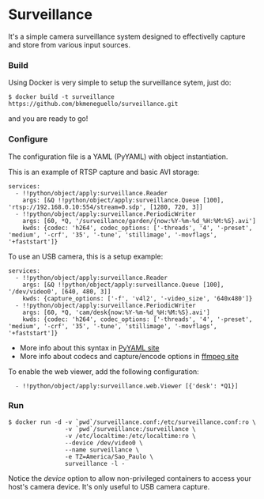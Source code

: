 Surveillance
============

It's a simple camera surveillance system designed to effectivelly capture and store from various input sources.

### Build

Using Docker is very simple to setup the surveillance sytem, just do:
```
$ docker build -t surveillance https://github.com/bkmeneguello/surveillance.git
```
and you are ready to go!

### Configure

The configuration file is a YAML (PyYAML) with object instantiation.

This is an example of RTSP capture and basic AVI storage:
```
services:
  - !!python/object/apply:surveillance.Reader
    args: [&Q !!python/object/apply:surveillance.Queue [100], 'rtsp://192.168.0.10:554/stream=0.sdp', [1280, 720, 3]]
  - !!python/object/apply:surveillance.PeriodicWriter
    args: [60, *Q, '/surveillance/garden/{now:%Y-%m-%d_%H:%M:%S}.avi']
    kwds: {codec: 'h264', codec_options: ['-threads', '4', '-preset', 'medium', '-crf', '35', '-tune', 'stillimage', '-movflags', '+faststart']}
```

To use an USB camera, this is a setup example:
```
services:
  - !!python/object/apply:surveillance.Reader
    args: [&Q !!python/object/apply:surveillance.Queue [100], '/dev/video0', [640, 480, 3]]
    kwds: {capture_options: ['-f', 'v4l2', '-video_size', '640x480']}
  - !!python/object/apply:surveillance.PeriodicWriter
    args: [60, *Q, 'cam/desk{now:%Y-%m-%d_%H:%M:%S}.avi']
    kwds: {codec: 'h264', codec_options: ['-threads', '4', '-preset', 'medium', '-crf', '35', '-tune', 'stillimage', '-movflags', '+faststart']}
```

- More info about this syntax in [PyYAML site](http://pyyaml.org/wiki/PyYAMLDocumentation#YAMLsyntax)
- More info about codecs and capture/encode options in [ffmpeg site](https://www.ffmpeg.org/ffmpeg.html)

To enable the web viewer, add the following configuration:
```
  - !!python/object/apply:surveillance.web.Viewer [{'desk': *Q1}]
```

### Run

```
$ docker run -d -v `pwd`/surveillance.conf:/etc/surveillance.conf:ro \
                -v `pwd`/surveillance:/surveillance \
                -v /etc/localtime:/etc/localtime:ro \
                --device /dev/video0 \
                --name surveillance \
                -e TZ=America/Sao_Paulo \
                surveillance -l -
```
Notice the _device_ option to allow non-privileged containers to access your host's camera device. It's only useful to USB camera capture.  